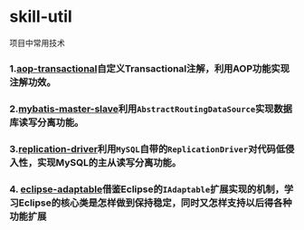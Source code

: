 # skill-util
项目中常用技术

### 1.[aop-transactional](https://github.com/gaotingwang/skill-util/tree/master/aop-transactional)自定义Transactional注解，利用AOP功能实现注解功效。

### 2.[mybatis-master-slave](https://github.com/gaotingwang/skill-util/tree/master/mybatis-master-slave)利用`AbstractRoutingDataSource`实现数据库读写分离功能。

### 3.[replication-driver](https://github.com/gaotingwang/skill-util/tree/master/replication-driver)利用`MySQL`自带的`ReplicationDriver`对代码低侵入性，实现MySQL的主从读写分离功能。

### 4. [eclipse-adaptable](https://github.com/gaotingwang/skill-util/tree/master/eclipse-adaptable)借鉴Eclipse的`IAdaptable`扩展实现的机制，学习Eclipse的核心类是怎样做到保持稳定，同时又怎样支持以后得各种功能扩展


